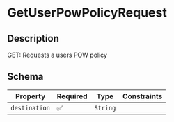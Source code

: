 # GetUserPowPolicyRequest

## Description
GET: Requests a users POW policy

## Schema

| Property | Required | Type | Constraints |
| --- | --- | --- | --- |
| `destination` | ✅ | `String` |     | 


